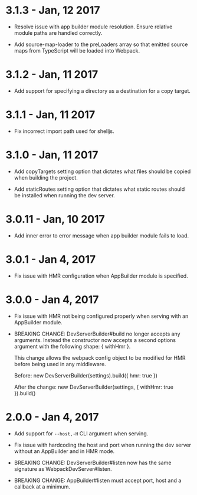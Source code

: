 # 3.1.3 - Jan, 12 2017

- Resolve issue with app builder module resolution. Ensure relative module paths
  are handled correctly.

- Add source-map-loader to the preLoaders array so that emitted source maps from
  TypeScript will be loaded into Webpack.

# 3.1.2 - Jan, 11 2017

- Add support for specifying a directory as a destination for a copy target.

# 3.1.1 - Jan, 11 2017

- Fix incorrect import path used for shelljs.

# 3.1.0 - Jan, 11 2017

- Add copyTargets setting option that dictates what files should be copied
  when building the project.

- Add staticRoutes setting option that dictates what static routes should be
  installed when running the dev server.

# 3.0.11 - Jan, 10 2017

- Add inner error to error message when app builder module fails to load.

# 3.0.1 - Jan 4, 2017

- Fix issue with HMR configuration when AppBuilder module is specified.

# 3.0.0 - Jan 4, 2017

- Fix issue with HMR not being configured properly when serving with an
  AppBuilder module.

- BREAKING CHANGE: DevServerBuilder#build no longer accepts any arguments.
  Instead the constructor now accepts a second options argument with the
  following shape: { withHmr }.

  This change allows the webpack config object to be modified for HMR before
  being used in any middleware.

  Before:
    new DevServerBuilder(settings).build({ hmr: true })

  After the change:
    new DevServerBuilder(settings, { withHmr: true }).build()

# 2.0.0 - Jan 4, 2017

- Add support for `--host,-H` CLI argument when serving.

- Fix issue with hardcoding the host and port when running the dev server
  without an AppBuilder and in HMR mode.

- BREAKING CHANGE: DevServerBuilder#listen now has the same signature as
  WebpackDevServer#listen.

- BREAKING CHANGE: AppBuilder#listen must accept port, host and a callback at a
  minimum.
